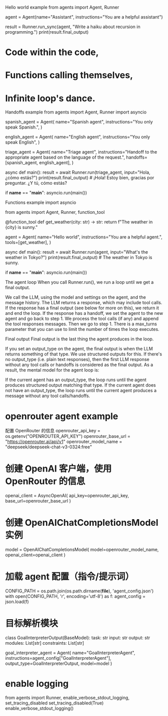 Hello world example
from agents import Agent, Runner

agent = Agent(name="Assistant", instructions="You are a helpful assistant")

result = Runner.run_sync(agent, "Write a haiku about recursion in programming.")
print(result.final_output)

# Code within the code,
# Functions calling themselves,
# Infinite loop's dance.

Handoffs example
from agents import Agent, Runner
import asyncio

spanish_agent = Agent(
    name="Spanish agent",
    instructions="You only speak Spanish.",
)

english_agent = Agent(
    name="English agent",
    instructions="You only speak English",
)

triage_agent = Agent(
    name="Triage agent",
    instructions="Handoff to the appropriate agent based on the language of the request.",
    handoffs=[spanish_agent, english_agent],
)


async def main():
    result = await Runner.run(triage_agent, input="Hola, ¿cómo estás?")
    print(result.final_output)
    # ¡Hola! Estoy bien, gracias por preguntar. ¿Y tú, cómo estás?


if __name__ == "__main__":
    asyncio.run(main())

Functions example
import asyncio

from agents import Agent, Runner, function_tool


@function_tool
def get_weather(city: str) -> str:
    return f"The weather in {city} is sunny."


agent = Agent(
    name="Hello world",
    instructions="You are a helpful agent.",
    tools=[get_weather],
)


async def main():
    result = await Runner.run(agent, input="What's the weather in Tokyo?")
    print(result.final_output)
    # The weather in Tokyo is sunny.


if __name__ == "__main__":
    asyncio.run(main())

The agent loop
When you call Runner.run(), we run a loop until we get a final output.

We call the LLM, using the model and settings on the agent, and the message history.
The LLM returns a response, which may include tool calls.
If the response has a final output (see below for more on this), we return it and end the loop.
If the response has a handoff, we set the agent to the new agent and go back to step 1.
We process the tool calls (if any) and append the tool responses messages. Then we go to step 1.
There is a max_turns parameter that you can use to limit the number of times the loop executes.

Final output
Final output is the last thing the agent produces in the loop.

If you set an output_type on the agent, the final output is when the LLM returns something of that type. We use structured outputs for this.
If there's no output_type (i.e. plain text responses), then the first LLM response without any tool calls or handoffs is considered as the final output.
As a result, the mental model for the agent loop is:

If the current agent has an output_type, the loop runs until the agent produces structured output matching that type.
If the current agent does not have an output_type, the loop runs until the current agent produces a message without any tool calls/handoffs.

# openrouter agent example
 配置 OpenRouter 的信息
openrouter_api_key = os.getenv("OPENROUTER_API_KEY")
openrouter_base_url = "https://openrouter.ai/api/v1"
openrouter_model_name = "deepseek/deepseek-chat-v3-0324:free"

# 创建 OpenAI 客户端，使用 OpenRouter 的信息
openai_client = AsyncOpenAI(
    api_key=openrouter_api_key,
    base_url=openrouter_base_url
)

# 创建 OpenAIChatCompletionsModel 实例
model = OpenAIChatCompletionsModel(
    model=openrouter_model_name,
    openai_client=openai_client
)

# 加载 agent 配置（指令/提示词）
CONFIG_PATH = os.path.join(os.path.dirname(__file__), 'agent_config.json')
with open(CONFIG_PATH, 'r', encoding='utf-8') as f:
    agent_config = json.load(f)

# 目标解析模块
class GoalInterpreterOutput(BaseModel):
    task: str
    input: str
    output: str
    modules: List[str]
    constraints: List[str]

goal_interpreter_agent = Agent(
    name="GoalInterpreterAgent",
    instructions=agent_config["GoalInterpreterAgent"],
    output_type=GoalInterpreterOutput,
    model=model
)

# enable logging
from agents import Runner, enable_verbose_stdout_logging, set_tracing_disabled
set_tracing_disabled(True)
enable_verbose_stdout_logging()